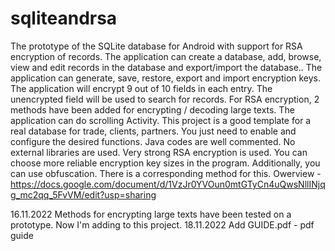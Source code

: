 # sqliteandrsa
The prototype of the SQLite database for Android with support for RSA encryption of records. The application can create a database, add, browse, view and edit records in the database and export/import the database..
The application can generate, save, restore, export and import encryption keys.
The application will encrypt 9 out of 10 fields in each entry. The unencrypted field will be used to search for records.
For RSA encryption, 2 methods have been added for encrypting / decoding large texts.
The application can do scrolling Activity.
This project is a good template for a real database for trade, clients, partners. You just need to enable and configure the desired functions.
Java codes are well commented.
No external libraries are used.
Very strong RSA encryption is used. You can choose more reliable encryption key sizes in the program. Additionally, you can use obfuscation. There is a corresponding method for this.  Owerview - https://docs.google.com/document/d/1VzJr0YVOun0mtGTyCn4uQwsNllINjqg_mc2qq_5FvVM/edit?usp=sharing


16.11.2022 Methods for encrypting large texts have been tested on a prototype. Now I'm adding to this project.
18.11.2022 Add GUIDE.pdf - pdf guide

